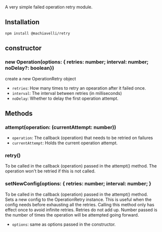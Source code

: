A very simple failed operation retry module.

## Installation

    npm install @machiavelli/retry

## constructor

### new Operation(options: { retries: number; interval: number; noDelay?: boolean})

create a new OperationRetry object

- `retries`: How many times to retry an opearation after it failed once.
- `interval`: The interval between retries (in milliseconds)
- `noDelay`: Whether to delay the first operation attempt.

## Methods

### attempt(operation: (currentAttempt: number))

- `operation`: The callback (operation) that needs to be retried on failures
- `currentAttempt`: Holds the current operation attempt.

### retry()

To be called in the callback (operation) passed in the attempt() method. The operation won't be retried if this is not called.

### setNewConfig(options: { retries: number; interval: number; }

To be called in the callback (operation) passed in the attempt() method.
Sets a new config to the OperationRetry instance. This is useful when the config needs before exhausting all the retries.
Calling this method only has effect once to avoid infinite retries.
Retries do not add up. Number passed is the number of times the operation will be attempted going forward.

- `options`: same as options passed in the constructor.
